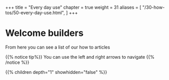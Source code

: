 +++
title = "Every day use"
chapter = true
weight = 31
aliases = [
    "/30-how-tos/50-every-day-use.html",
]
+++

# Welcome builders

From here you can see a list of our how to articles 

{{% notice tip%}}
You can use the left and right arrows to navigate
{{% /notice %}}


{{% children depth="1" showhidden="false" %}}
